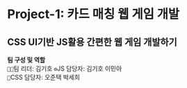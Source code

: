 # Project-1: 카드 매칭 웹 게임 개발
## CSS UI기반 JS활용 간편한 웹 게임 개발하기

**팀 구성 및 역할**<br>
`👨‍🦲`팀 리더: 김기호
`⚙️`JS 담당자: 김기호 이민아<br>
`🎨`CSS 담당자: 오준택 박세희
